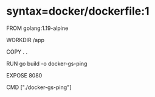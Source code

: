 # syntax=docker/dockerfile:1

FROM golang:1.19-alpine

WORKDIR /app

COPY . .

RUN go build -o docker-gs-ping

EXPOSE 8080

CMD ["./docker-gs-ping"]
